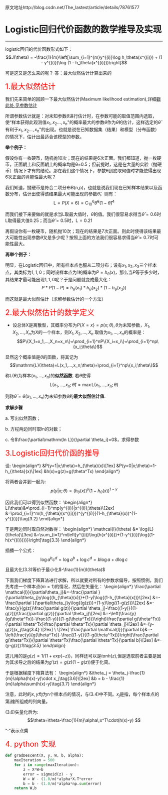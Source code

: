 ﻿原文地址http://blog.csdn.net/The_lastest/article/details/78761577

# Logistic回归代价函数的数学推导及实现



---
logistic回归的代价函数形式如下：
$$J(\theta) = -\frac{1}{m}\left[\sum_{i=1}^{m}y^{(i)}\log h_\theta(x^{(i)}) + (1 - y^{(i)})\log (1 - h_\theta(x^{(i)}))\right]$$

可是这又是怎么来的呢？ 答：最大似然估计计算出来的

<font color = red size = 5>1.最大似然估计</font>

我们先来简单的回顾一下最大似然估计(Maximum likelihood estimation),详细[戳此处,见参数估计](http://blog.csdn.net/The_lastest/article/details/78759837)

所谓参数估计就是：对未知参数$\theta$进行估计时，在参数可能的取值范围内选取，使“样本获得此观测值$x_1,x_2...,x_n$"的概率最大的参数$\hat{\theta}$作为$\theta$的估计，这样选定的$\hat{\theta}$有利于$x_1,x_2...,x_n$"的出现。也就是说在已知数据集（结果）和模型（分布函数）的情况下，估计出最适合该模型的参数。

**举个例子：**

假设你有一枚硬币，随机抛10次；现在的结果是6次正面。我们都知道，抛一枚硬币，正面朝上和反面朝上的概率均是θ=0.5；但前提时，这是在大量的实验（抛硬币）情况下才有的结论。那在我们这个情况下，参数θ到底取何值时才能使得出现6次正面的肯能性最大呢？

我们知道，抛硬币是符合二项分布B(n,p)，也就是说我们现在已知样本结果以及函数分布，估计出使得该结果最大可能出现的参数$\hat{\theta}$。则有： 
$$\mathrm{L}=P(X=6)=\mathrm{C_{10}^6}\hat{\theta}^6(1-\hat{\theta})^4$$

而我们接下来要做的就是求当$\mathrm{L}$取最大值时，$\hat{\theta}$的值。我们很容易求得当$\hat{\theta}=0.6$时$\mathrm{L}$取得最大值0.25；而当$\hat{\theta}=0.5$时，$\mathrm{L}=0.21$

再假设你有一枚硬币，随机抛10次；现在的结果是7次正面。则此时使得该结果最大可能性出现参数$\hat{\theta}$又是多少呢？按照上面的方法我们很容易求得当$\hat{\theta}=0.7$时可能性最大。

**再举个例子：**

明显，在Logistic回归中，所有样本点也服从二项分布；设有$x_1,x_2,x_3$三个样本点，其类标为$1,1,0$；同时设样本点为1的概率为$P=h_{\theta}(x)$，那么当$P$等于多少时，其结果才最可能出现$1,1,0$呢？于是问题就变成最大化：
$$P*P(1-P)=h_{\theta}(x_1)*h_{\theta}(x_2)*(1-h_{\theta}(x_3))$$

而这就是最大似然估计（求解参数估计的一个方法）

<font color = red size = 5>2.最大似然估计的数学定义</font>

 - 设总体X是离散型，其概率分布为$P\{X=x\}=p(x;\theta),\theta$为未知参数，$X_1,X_2,...,X_n$为$X$的一个样本，则$X_1,X_2,...,X_n$ 取值为$x_1,...,x_n$的概率是：
 $$P\{X_1=x_1,...,X_n=x_n\}=\prod_{i=1}^nP\{X_i=x_i\}=\prod_{i=1}^np\{x_i;\theta\}$$

显然这个概率值是$\theta$的函数，将其记为
$$\mathrm{L}(\theta)=L(x_1,...,x_n;\theta)=\prod_{i=1}^np\{x_i;\theta\}$$

称$\mathrm{L}(\theta)$为样本$(x_1,...,x_n)$的**似然函数**.
若$\hat{\theta}$使得
$$\mathrm{L}(x_1,...,x_n;\hat{\theta})=\max \mathrm{L}(x_1,...,x_n;\theta)$$

则称$\hat{\theta}=\hat{\theta}(x_1,...,x_n)$为未知参数$\theta$的**最大似然估计值**.

**求解步骤**

a. 写出似然函数；

b. 方程两边同时取$\mathrm{ln}$的对数；

c. 令$\frac{\partial\mathrm{ln L}}{\partial \theta_i}=0$，求得参数

<font color = red size = 5>3.Logistic回归代价函的推导</font>

设:
\begin{align*}
&P(y=1|x;\theta)=h_{\theta}(x)\\[1ex]
&P(y=0|x;\theta)=1-h_{\theta}(x)\\[1ex]
&h(x)=g(z)=g(\theta^Tx)
\end{align*}

将两者合并到一起为:
$$p(y|x;\theta)=(h_{\theta}(x))^y(1-h_{\theta}(x))^{1-y}\tag{3.1}$$

因此我们可以得到似然函数：
\begin{align*}
L(\theta)&=\prod_{i=1}^mp(y^{(i)}|x^{(i)};\theta)\\[2ex]
&=\prod_{i=1}^m(h_{\theta}(x^{(i)}))^{y^{(i)}}(1-h_{\theta}(x))^{1-y^{(i)}}\tag{3.2}
\end{align*}

于是两边同时取自然对数得：
\begin{align*}
\mathcal{l}(\theta) &= \log{L}(\theta)\\[3ex]
&=\sum_{i=1}^m\left[y^{(i)}\log{h(x^{(i)})+(1-y^{(i)})\log{(1-h(x^{(i)}))}}\right]\tag{3.3}
\end{align*}

插播一个公式：
$$\log{a^bc^d}=\log{a^b}+\log{c^d}=b\log{a}+d\log{c}$$

且最大化$(3.3)$等价于最小化$-\frac{1}{m}l(\theta)$

下面我们梯度下降算法进行求解，所以就要对所有的参数求偏导，按照惯例，我们先考虑一个样本点($m=1$)的情况，然后在矢量化：
\begin{align*}
\frac{\partial \mathcal{l}}{\partial\theta_j}&=-\frac{\partial }{\partial\theta_j}y\log{(h_{\theta}(x))}+(1-y)\log{(1-h_{\theta}(x))}\\[2ex]
&=-\frac{\partial }{\partial\theta_j}y\log{(g(z))}+(1-y)\log{(1-g(z))}\\[2ex]
&=-\frac{y}{g(z)}\frac{\partial g(z)}{\partial \theta_j}-\frac{(1-y)}{(1-g(z))}\frac{\partial g(z)}{\partial \theta_j}\\[2ex]
&=-\left(\frac{y}{g(\theta^Tx)}-\frac{(1-y)}{(1-g(\theta^Tx))}\right)\frac{\partial g(\theta^Tx)}{\partial \theta^Tx}\frac{\partial \theta^Tx}{\partial \theta_j}\\[2ex]
&=-(y-g(z))x_j\tag{3.4}
\\[2ex]
\\
\\[2ex]
\frac{\partial \mathcal{l}}{\partial b}&=-\left(\frac{y}{g(\theta^Tx)}-\frac{(1-y)}{(1-g(\theta^Tx))}\right)\frac{\partial g(\theta^Tx)}{\partial \theta^Tx}\frac{\partial \theta^Tx}{\partial b}\\[2ex]
&=-(y-g(z))*1\tag{3.5}
\end{align*}
 
这儿用的是$g(z)=1/(1+exp(-z))$，同样还可以是$tanh(z)$,但是选取前者主要是因为其求导之后的结果为$g'(z)=g(z)(1-g(z))$便于化简。

于是根据梯度下降算法有：
\begin{align*}
&\theta_j = \theta_j-\frac{1}{m}\alpha(h(x)-y)\cdot x_j\tag{3.6}\\[2ex]
&b = b - \frac{1}{m}\alpha\sum(h(x)-y)\tag{3.7}
\end{align*}

注意，此时的$x,y$均为n个样本点的情况，与$(3.4)$中不同。$x_j$是指，每个样本点的第j维所组成的列向量。

$(3.6)$矢量化后为:
$$\theta=\theta-\frac{1}{m}\alpha\;x^T\cdot(h(x)-y) $$

"$\cdot$"表示点乘

<font color = red size = 5>4. python 实现</font>
```python
def gradDescent(X, y, W, b, alpha):
    maxIteration = 500
    for i in range(maxIteration):
        z = X*W+b
        error = sigmoid(z) - y
        W = W - (1.0/m)*alpha*X.T*error
        b = b - (1.0/m)*alpha*np.sum(error)
    return W,b
```

